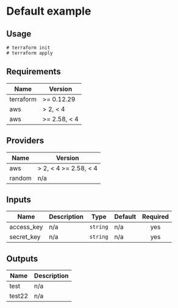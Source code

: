# Default example

## Usage

```
# terraform init
# terraform apply
```

<!-- BEGINNING OF PRE-COMMIT-TERRAFORM DOCS HOOK -->
## Requirements

| Name | Version |
|------|---------|
| terraform | >= 0.12.29 |
| aws | > 2, < 4 |
| aws | >= 2.58, < 4 |

## Providers

| Name | Version |
|------|---------|
| aws | > 2, < 4 >= 2.58, < 4 |
| random | n/a |

## Inputs

| Name | Description | Type | Default | Required |
|------|-------------|------|---------|:--------:|
| access\_key | n/a | `string` | n/a | yes |
| secret\_key | n/a | `string` | n/a | yes |

## Outputs

| Name | Description |
|------|-------------|
| test | n/a |
| test22 | n/a |

<!-- END OF PRE-COMMIT-TERRAFORM DOCS HOOK -->
